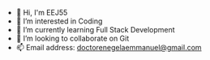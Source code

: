 - 👋 Hi, I'm EEJ55
- 👀 I’m interested in Coding
- 🌱 I’m currently learning Full Stack Development
- 💞️ I’m looking to collaborate on Git
- 📫 Email address: doctorenegelaemmanuel@gmail.com

<!---
EEJ55/EEJ55 is a ✨ special ✨ repository because its `README.md` (this file) appears on your GitHub profile.
You can click the Preview link to take a look at your changes.
--->
